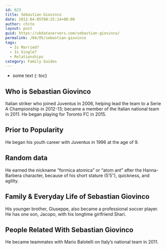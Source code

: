 ```yaml
---
id: 623
title: Sebastian Giovinco
date: 2012-04-05T00:25:14+00:00
author: chito
layout: post
guid: https://ukdataservers.com/sebastian-giovinco/
permalink: /04/05/sebastian-giovinco
tags:
  - Is Married?
  - Is Single?
  - Relationships
category: Family Guides
---
```


* some text
{: toc}
          
          
## Who is  Sebastian Giovinco
                  
                  
                  
Italian striker who joined Juventus in 2006, helping lead the team to a Serie A Championship in 2012-13; became a member of the Italian national team in 2011. He began playing for Toronto FC in 2015. 
                  
                
                
                
## Prior to Popularity 
                  
                  
                  
He began his youth career with Juventus in 1996 at the age of 9.
                  
                
                
                
## Random data 
                  
                  
                  
He earned the nickname &#8220;formica atomica&#8221; or &#8220;atom ant&#8221; after the Hanna-Barbera character, because of his short stature (5&#8217;5&#8243;), quickness, and agility.
                  
                
                
                
## Family & Everyday Life of Sebastian Giovinco
                  
                  
                  
His younger brother, Giuseppe, also became a professional soccer player. He has one son, Jacopo, with his longtime girlfriend Shari. 
                  
                
                
                
## People Related With  Sebastian Giovinco
                  
                  
                  
He became teammates with Mario Balotelli on Italy&#8217;s national team in 2011.
                  
                
              
            
          
          
          
    
    
  
